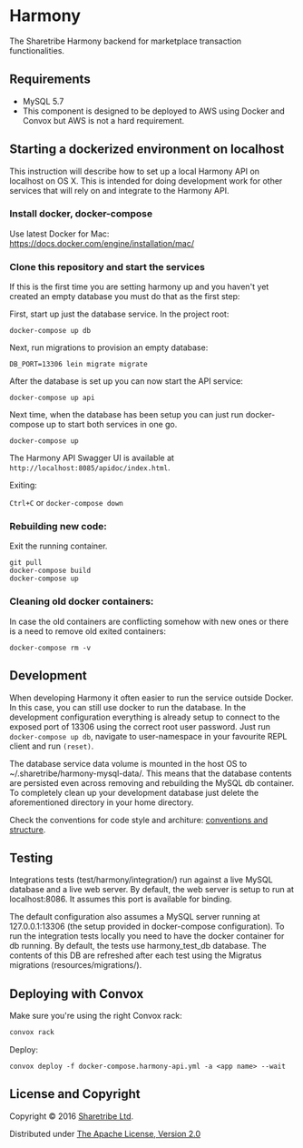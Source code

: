 # Harmony

The Sharetribe Harmony backend for marketplace transaction functionalities.

## Requirements

* MySQL 5.7
* This component is designed to be deployed to AWS using Docker and Convox but AWS is not a hard requirement.

## Starting a dockerized environment on localhost

This instruction will describe how to set up a local Harmony API on
localhost on OS X. This is intended for doing development work for
other services that will rely on and integrate to the Harmony API.

### Install docker, docker-compose

Use latest Docker for Mac: https://docs.docker.com/engine/installation/mac/

### Clone this repository and start the services

If this is the first time you are setting harmony up and you haven't
yet created an empty database you must do that as the first step:

First, start up just the database service. In the project root:

```
docker-compose up db
```

Next, run migrations to provision an empty database:

```
DB_PORT=13306 lein migrate migrate
```

After the database is set up you can now start the API service:

```
docker-compose up api
```

Next time, when the database has been setup you can just run
docker-compose up to start both services in one go.

```
docker-compose up
```

The Harmony API Swagger UI is available at `http://localhost:8085/apidoc/index.html`.

Exiting:

`Ctrl+C` or `docker-compose down`

### Rebuilding new code:

Exit the running container.

```
git pull
docker-compose build
docker-compose up
```

### Cleaning old docker containers:

In case the old containers are conflicting somehow with new ones or
there is a need to remove old exited containers:

```
docker-compose rm -v
```

## Development

When developing Harmony it often easier to run the service outside
Docker. In this case, you can still use docker to run the database. In
the development configuration everything is already setup to connect
to the exposed port of 13306 using the correct root user
password. Just run `docker-compose up db`, navigate to user-namespace
in your favourite REPL client and run `(reset)`.

The database service data volume is mounted in the host OS to
~/.sharetribe/harmony-mysql-data/. This means that the database
contents are persisted even across removing and rebuilding the MySQL
db container. To completely clean up your development database just
delete the aforementioned directory in your home directory.

Check the conventions for code style and architure: [conventions and structure](doc/conventions_and_structure.md).

## Testing

Integrations tests (test/harmony/integration/) run against a live
MySQL database and a live web server. By default, the web server is
setup to run at localhost:8086. It assumes this port is available for
binding.

The default configuration also assumes a MySQL server running at
127.0.0.1:13306 (the setup provided in docker-compose
configuration). To run the integration tests locally you need to have
the docker container for db running. By default, the tests use
harmony_test_db database. The contents of this DB are refreshed after
each test using the Migratus migrations (resources/migrations/).

## Deploying with Convox

Make sure you're using the right Convox rack:

```bash
convox rack
```

Deploy:

```
convox deploy -f docker-compose.harmony-api.yml -a <app name> --wait
```

## License and Copyright

Copyright © 2016 [Sharetribe Ltd](https://www.sharetribe.com).

Distributed under [The Apache License, Version 2.0](http://www.apache.org/licenses/LICENSE-2.0)

